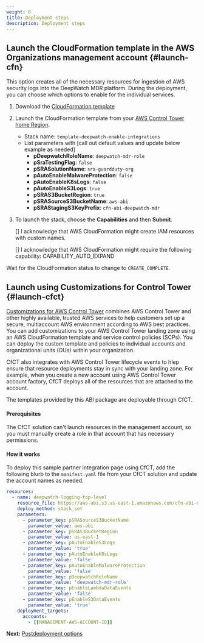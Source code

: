 ```yaml
---
weight: 8
title: Deployment steps
description: Deployment steps
---
```




## Launch the CloudFormation template in the AWS Organizations management account {#launch-cfn}

This option creates all of the necessary resources for ingestion of AWS security logs into the DeepWatch MDR platform. During the deployment, you can choose which options to enable for the individual services.

1. Download the [CloudFormation template](https://raw.githubusercontent.com/aws-ia/cfn-abi-deepwatch-mdr/main/templates/deepwatch-root-stack.yaml)
2. Launch the CloudFormation template from your [AWS Control Tower home Region](https://docs.aws.amazon.com/controltower/latest/userguide/region-how.html).
    * Stack name: `template-deepwatch-enable-integrations`
    * List parameters with [call out default values and update below example as needed]
        * **pDeepwatchRoleName**: `deepwatch-mdr-role`
        * **pSraTestingFlag**: `false`
        * **pSRASolutionName**: `sra-guardduty-org`
        * **pAutoEnableMalwareProtection**: `false`
        * **pAutoEnableK8sLogs**: `false`
        * **pAutoEnableS3Logs**: `true`
        * **pSRAS3BucketRegion**: `true`
        * **pSRASourceS3BucketName**: `aws-abi`
        * **pSRAStagingS3KeyPrefix**: `cfn-abi-deepwatch-mdr`

3. To launch the stack, choose the **Capabilities** and then **Submit**.

    [] I acknowledge that AWS CloudFormation might create IAM resources with custom names.

    [] I acknowledge that AWS CloudFormation might require the following capability: CAPABILITY_AUTO_EXPAND    

Wait for the CloudFormation status to change to `CREATE_COMPLETE`.


## Launch using Customizations for Control Tower {#launch-cfct}


[Customizations for AWS Control Tower](https://aws.amazon.com/solutions/implementations/customizations-for-aws-control-tower/) combines AWS Control Tower and other highly available, trusted AWS services to help customers set up a secure, multiaccount AWS environment according to AWS best practices. You can add customizations to your AWS Control Tower landing zone using an AWS CloudFormation template and service control policies (SCPs). You can deploy the custom template and policies to individual accounts and organizational units (OUs) within your organization.

CfCT also integrates with AWS Control Tower lifecycle events to hlep ensure that resource deployments stay in sync with your landing zone. For example, when you create a new account using AWS Control Tower account factory, CfCT deploys all of the resources that are attached to the account.

The templates provided by this ABI package are deployable through CfCT.

#### Prerequisites

The CfCT solution can't launch resources in the management account, so you must manually create a role in that account that has necessary permissions.

#### How it works

To deploy this sample partner integration page using CfCT, add the following blurb to the `manifest.yaml` file from your CfCT solution and update the account names as needed.

```yaml
resources:
  - name: deepwatch-logging-top-level
    resource_file: https://aws-abi.s3.us-east-1.amazonaws.com/cfn-abi-deepwatch-mdr/templates/deepwatch-root-stack.yaml
    deploy_method: stack_set
    parameters:
      - parameter_key: pSRASourceS3BucketName
        parameter_value: aws-abi
      - parameter_key: pSRAS3BucketRegion
        parameter_value: us-east-1
      - parameter_key: pAutoEnableS3Logs
        parameter_value: 'true'
      - parameter_key: pAutoEnableK8sLogs
        parameter_value: 'false'
      - parameter_key: pAutoEnableMalwareProtection
        parameter_value: 'false'
      - parameter_key: pDeepwatchRoleName
        parameter_value: 'deepwatch-mdr-role'
      - parameter_key: pEnableLambdaDataEvents
        parameter_value: 'false'
      - parameter_key: pEnableS3DataEvents
        parameter_value: 'true'
    deployment_targets:
      accounts:
        - [[MANAGEMENT-AWS-ACCOUNT-ID]]
```


**Next:** [Postdeployment options](/post-deployment-steps/index.html)
